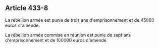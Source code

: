 Article 433-8
----
La rébellion armée est punie de trois ans d'emprisonnement et de 45000 euros
d'amende.

La rébellion armée commise en réunion est punie de sept ans d'emprisonnement et
de 100000 euros d'amende.

